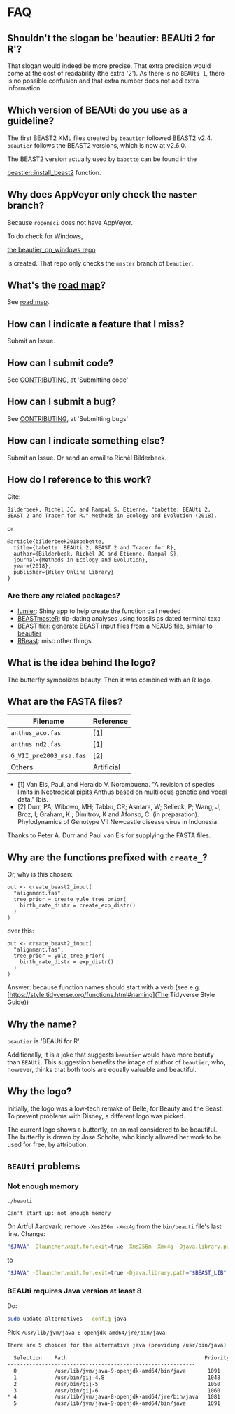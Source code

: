 # FAQ

## Shouldn't the slogan be 'beautier: BEAUti 2 for R'?

That slogan would indeed be more precise. That
extra precision would come at the cost of
readability (the extra '2'). As there is no `BEAUti 1`,
there is no possible confusion and that extra number
does not add extra information.

## Which version of BEAUti do you use as a guideline?

The first BEAST2 XML files created by `beautier`
followed BEAST2 v2.4. `beautier` follows the
BEAST2 versions, which is now at v2.6.0.

The BEAST2 version actually used by `babette`
can be found in the
<!-- markdownlint-disable MD013 -->
[beastier::install_beast2](https://github.com/ropensci/beastier/blob/master/R/install_beast2.R) function.
<!-- markdownlint-enable MD013 -->

## Why does AppVeyor only check the `master` branch?

Because `ropensci` does not have AppVeyor.

To do check for Windows,
<!-- markdownlint-disable MD013 -->
[the beautier_on_windows repo](https://github.com/richelbilderbeek/beautier_on_windows)
<!-- markdownlint-enable MD013 -->
is created. That repo only checks the `master` branch of `beautier`.

## What's the [road map](road_map.md)?

See [road map](road_map.md).

## How can I indicate a feature that I miss?

Submit an Issue.

## How can I submit code?

See [CONTRIBUTING](../CONTRIBUTING.md), at 'Submitting code'

## How can I submit a bug?

See [CONTRIBUTING](../CONTRIBUTING.md), at 'Submitting bugs'

## How can I indicate something else?

Submit an Issue. Or send an email to Richèl Bilderbeek.

## How do I reference to this work?

Cite:

<!-- markdownlint-disable MD013 -->

```text
Bilderbeek, Richèl JC, and Rampal S. Etienne. "babette: BEAUti 2, BEAST 2 and Tracer for R." Methods in Ecology and Evolution (2018).
```

<!-- markdownlint-enable MD013 -->

or

```text
@article{bilderbeek2018babette,
  title={babette: BEAUti 2, BEAST 2 and Tracer for R},
  author={Bilderbeek, Richèl JC and Etienne, Rampal S},
  journal={Methods in Ecology and Evolution},
  year={2018},
  publisher={Wiley Online Library}
}
```

### Are there any related packages?

* [lumier](https://github.com/ropensci/lumier):
  Shiny app to help create the function call needed
* [BEASTmasteR](https://github.com/nmatzke/BEASTmasteR):
  tip-dating analyses using fossils as dated terminal taxa
* [BEASTifier](https://github.com/josephwb/BEASTifier):
  generate BEAST input files from a NEXUS file,
  similar to [beautier](https://github.com/ropensci/beautier)
* [RBeast](https://github.com/beast-dev/RBeast): misc other things

## What is the idea behind the logo?

The butterfly symbolizes beauty.
Then it was combined with an R logo.

## What are the FASTA files?

Filename               |Reference
-----------------------|------------
`anthus_aco.fas`       |[1]
`anthus_nd2.fas`       |[1]
`G_VII_pre2003_msa.fas`|[2]
Others                 |Artificial

* [1] Van Els, Paul, and Heraldo V. Norambuena.
  "A revision of species limits in Neotropical pipits Anthus
  based on multilocus genetic and vocal data." Ibis.
* [2] Durr, PA; Wibowo, MH; Tabbu, CR; Asmara, W; Selleck, P; Wang, J;
  Broz, I; Graham, K.; Dimitrov, K and Afonso, C. (in preparation).
  Phylodynamics of Genotype VII Newcastle disease virus in Indonesia.

Thanks to Peter A. Durr and Paul van Els for supplying the FASTA files.

## Why are the functions prefixed with `create_`?

Or, why is this chosen:

```{r}
out <- create_beast2_input(
  "alignment.fas",
  tree_prior = create_yule_tree_prior(
    birth_rate_distr = create_exp_distr()    
  )
)
```

over this:

```{r}
out <- create_beast2_input(
  "alignment.fas",
  tree_prior = yule_tree_prior(
    birth_rate_distr = exp_distr()    
  )
)
```

Answer: because function names should start with a
verb (see e.g.
[https://style.tidyverse.org/functions.html#naming](The Tidyverse Style Guide))

## Why the name?

`beautier` is 'BEAUti for R'.

Additionally, it is a joke that suggests `beautier`
would have more beauty than `BEAUti`.
This suggestion benefits the image of author of `beautier`,
who, however, thinks that
both tools are equally valuable and beautiful.

## Why the logo?

Initially, the logo was a low-tech remake of Belle, for Beauty and the Beast.
To prevent problems with Disney, a different logo was picked.

The current logo shows a butterfly, an animal considered to be beautiful.
The butterfly is drawn by Jose Scholte, who kindly allowed her work to
be used for free, by attribution.

## `BEAUti` problems

### Not enough memory

```bash
./beauti
```

```text
Can't start up: not enough memory
```

On Artful Aardvark, remove `-Xms256m -Xmx4g` from the `bin/beauti`
file's last line. Change:

<!-- markdownlint-disable MD013 -->

```bash
"$JAVA" -Dlauncher.wait.for.exit=true -Xms256m -Xmx4g -Djava.library.path="$BEAST_LIB" -Duser.language=en -cp "$BEAST_LIB/launcher.jar" beast.app.beauti.BeautiLauncher -capture $*
```

<!-- markdownlint-enable MD013 -->

to

<!-- markdownlint-disable MD013 -->

```bash
"$JAVA" -Dlauncher.wait.for.exit=true -Djava.library.path="$BEAST_LIB" -Duser.language=en -cp "$BEAST_LIB/launcher.jar" beast.app.beauti.BeautiLauncher -capture $*
```

<!-- markdownlint-enable MD013 -->

### BEAUti requires Java version at least 8

Do:

```bash
sudo update-alternatives --config java
```

Pick `/usr/lib/jvm/java-8-openjdk-amd64/jre/bin/java`:

<!-- markdownlint-disable MD013 -->

```bash
There are 5 choices for the alternative java (providing /usr/bin/java).

  Selection    Path                                            Priority   Status
------------------------------------------------------------
  0            /usr/lib/jvm/java-9-openjdk-amd64/bin/java       1091      auto mode
  1            /usr/bin/gij-4.8                                 1048      manual mode
  2            /usr/bin/gij-5                                   1050      manual mode
  3            /usr/bin/gij-6                                   1060      manual mode
* 4            /usr/lib/jvm/java-8-openjdk-amd64/jre/bin/java   1081      manual mode
  5            /usr/lib/jvm/java-9-openjdk-amd64/bin/java       1091      manual mode
```

<!-- markdownlint-enable MD013 -->
